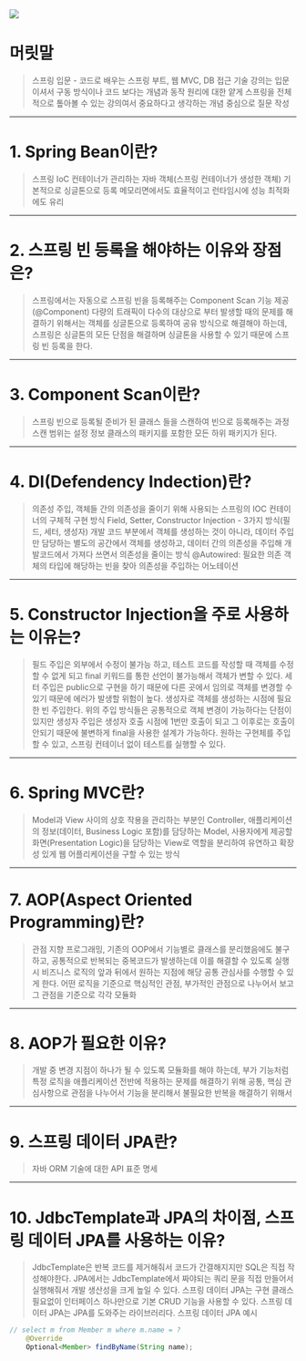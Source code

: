 <img src="https://capsule-render.vercel.app/api?type=waving&color=auto&height=200&section=header&text=1주차 개념 및 CS질문&fontSize=90" />

# 머릿말
> 스프링 입문 - 코드로 배우는 스프링 부트, 웹 MVC, DB 접근 기술 강의는 입문이셔서 구동 방식이나 코드 보다는 개념과 동작 원리에 대한 얕게 스프링을 전체적으로 톺아볼 수 있는 강의여서 중요하다고 생각하는 개념 중심으로 질문 작성 

---
# 1. Spring Bean이란?
> 스프링 IoC 컨테이너가 관리하는 자바 객체(스프링 컨테이너가 생성한 객체)
> 기본적으로 싱글톤으로 등록
> 메모리면에서도 효율적이고 런타임시에 성능 최적화에도 유리

---

# 2. 스프링 빈 등록을 해야하는 이유와 장점은?
> 스프링에서는 자동으로 스프링 빈을 등록해주는 Component Scan 기능 제공(@Component)
> 다량의 트래픽이 다수의 대상으로 부터 발생할 때의 문제를 해결하기 위해서는 객체를 싱글톤으로 등록하여 공유 방식으로 해결해야 하는데, 스프링은 싱글톤의 모든 단점을 해결하며 싱글톤을 사용할 수 있기 때문에 스프링 빈 등록을 한다.

---

# 3. Component Scan이란?
> 스프링 빈으로 등록될 준비가 된 클래스 들을 스캔하여 빈으로 등록해주는 과정
> 스캔 범위는 설정 정보 클래스의 패키지를 포함한 모든 하위 패키지가 된다.

---
# 4. DI(Defendency Indection)란?
> 의존성 주입, 객체들 간의 의존성을 줄이기 위해 사용되는 스프링의 IOC 컨테이너의 구체적 구현 방식
> Field, Setter, Constructor Injection - 3가지 방식(필드, 세터, 생성자)
> 개발 코드 부분에서 객체를 생성하는 것이 아니라, 데이터 주입만 담당하는 별도의 공간에서 객체를 생성하고, 데이터 간의 의존성을 주입해 개발코드에서 가져다 쓰면서 의존성을 줄이는 방식
> @Autowired: 필요한 의존 객체의 타입에 해당하는 빈을 찾아 의존성을 주입하는 어노테이션

---

# 5. Constructor Injection을 주로 사용하는 이유는?
> 필드 주입은 외부에서 수정이 불가능 하고, 테스트 코드를 작성할 때 객체를 수정할 수 없게 되고 final 키워드를 통한 선언이 불가능해서 객체가 변할 수 있다.
> 세터 주입은 public으로 구현을 하기 때문에 다른 곳에서 임의로 객체를 변경할 수 있기 때문에 에러가 발생할 위험이 높다.
> 생성자로 객체를 생성하는 시점에 필요한 빈 주입한다.
> 위의 주입 방식들은 공통적으로 객체 변경이 가능하다는 단점이 있지만 생성자 주입은 생성자 호출 시점에 1번만 호출이 되고 그 이후로는 호출이 안되기 때문에 불변하게 final을 사용한 설계가 가능하다.
> 원하는 구현체를 주입할 수 있고, 스프링 컨테이너 없이 테스트를 실행할 수 있다.

---

# 6. Spring MVC란?
> Model과 View 사이의 상호 작용을 관리하는 부분인 Controller, 애플리케이션의 정보(데이터, Business Logic 포함)를 담당하는 Model, 사용자에게 제공할 화면(Presentation Logic)을 담당하는 View로 역할을 분리하여 유연하고 확장성 있게 웹 어플리케이션을 구할 수 있는 방식

---

# 7. AOP(Aspect Oriented Programming)란?
> 관점 지향 프로그래밍, 기존의 OOP에서 기능별로 클래스를 분리했음에도 불구하고, 공통적으로 반복되는 중복코드가 발생하는데 이를 해결할 수 있도록 실행시 비즈니스 로직의 앞과 뒤에서 원하는 지점에 해당 공통 관심사를 수행할 수 있게 한다.
> 어떤 로직을 기준으로 핵심적인 관점, 부가적인 관점으로 나누어서 보고 그 관점을 기준으로 각각 모듈화

---

# 8. AOP가 필요한 이유?
> 개발 중 변경 지점이 하나가 될 수 있도록 모듈화를 해야 하는데, 부가 기능처럼 특정 로직을 애플리케이션 전반에 적용하는 문제를 해결하기 위해 공통, 핵심 관심사항으로 관점을 나누어서 기능을 분리해서 불필요한 반복을 해결하기 위해서

---

# 9. 스프링 데이터 JPA란?
> 자바 ORM 기술에 대한 API 표준 명세

---

# 10. JdbcTemplate과 JPA의 차이점, 스프링 데이터 JPA를 사용하는 이유?
> JdbcTemplate은 반복 코드를 제거해줘서 코드가 간결해지지만 SQL은 직접 작성해야한다.
> JPA에서는 JdbcTemplate에서 짜야되는 쿼리 문을 직접 만들어서 실행해줘서 개발 생산성을 크게 높일 수 있다.
> 스프링 데이터 JPA는 구현 클래스 필요없이 인터페이스 하나만으로 기본 CRUD 기능을 사용할 수 있다.
> 스프링 데이터 JPA는 JPA를 도와주는 라이브러리다.
> 스프링 데이터 JPA 예시
```java
// select m from Member m where m.name = ?
    @Override
    Optional<Member> findByName(String name);
```



